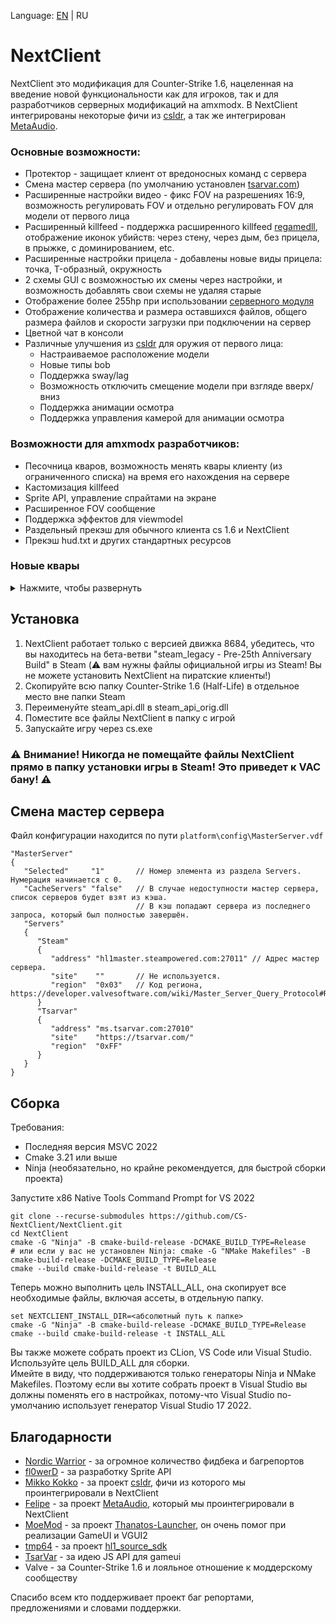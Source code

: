 Language: [EN](https://github.com/CS-NextClient/NextClient/blob/main/README.md) | RU

NextClient
==========

NextClient это модификация для Counter-Strike 1.6, нацеленная на введение новой функциональности как для игроков, так и для разработчиков серверных модификаций на amxmodx.
В NextClient интегрированы некоторые фичи из [csldr](https://github.com/mikkokko/csldr), а так же интегрирован [MetaAudio](https://github.com/LAGonauta/MetaAudio). 

### Основные возможности:
 - Протектор - защищает клиент от вредоносных команд с сервера
 - Смена мастер сервера (по умолчанию установлен [tsarvar.com](https://tsarvar.com))
 - Расширенные настройки видео - фикс FOV на разрешениях 16:9, возможность регулировать FOV и отдельно регулировать FOV для модели от первого лица
 - Расширенный killfeed - поддержка расширенного killfeed [regamedll](https://github.com/s1lentq/ReGameDLL_CS/pull/858), отображение иконок убийств: через стену, через дым, без прицела, в прыжке, с доминированием, etc.
 - Расширенные настройки прицела - добавлены новые виды прицела: точка, T-образный, окружность
 - 2 схемы GUI с возможностью их смены через настройки, и возможность добавлять свои схемы не удаляя старые
 - Отображение более 255hp при использовании [серверного модуля](https://github.com/CS-NextClient/NextClientServerApi)
 - Отображение количества и размера оставшихся файлов, общего размера файлов и скорости загрузки при подключении на сервер
 - Цветной чат в консоли
 - Различные улучшения из [csldr](https://github.com/mikkokko/csldr) для оружия от первого лица:
    - Настраиваемое расположение модели
    - Новые типы bob
    - Поддержка sway/lag
    - Возможность отключить смещение модели при взгляде вверх/вниз
    - Поддержка анимации осмотра
    - Поддержка управления камерой для анимации осмотра

### Возможности для amxmodx разработчиков:
 - Песочница кваров, возможность менять квары клиенту (из ограниченного списка) на время его нахождения на сервере
 - Кастомизация killfeed
 - Sprite API, управление спрайтами на экране
 - Расширенное FOV сообщение
 - Поддержка эффектов для viewmodel
 - Раздельный прекэш для обычного клиента cs 1.6 и NextClient
 - Прекэш hud.txt и других стандартных ресурсов

### Новые квары
<details>
<summary>Нажмите, чтобы развернуть</summary>

| Cvar name | Default value | Available in sandbox*       | Description |
| --- |---------------|-----------------------------| --- |
| viewmodel_disable_shift | 0             | Yes                         | Disable viewmodel shifting (when you looking up or down). |
| viewmodel_offset_x | 0             | Yes                         |  |
| viewmodel_offset_y | 0             | Yes                         |  |
| viewmodel_offset_z | 0             | Yes                         |  |
| camera_movement_scale | 1             | No                          | Camera movement scale. |
| camera_movement_interp | 0             | No                          | Smooths out camera movement when switching weapons. Recommended value is 0.1. Set to 0 to disable smoothing. |
| viewmodel_fov | 90            | No                          | Min: 70<br/>Max: 100 |
| cl_crosshair_type | 0             | Yes                         | Crosshair type. 0 - crosshair, 1 - T-shaped, 2 - circle, 3 - dot. |
| cl_bob_camera | 0             | No                          | View origin bob, does nothing with cl_bobstyle 2. |
| cl_bobstyle | 0             | Yes                         | 0 for default bob, 1 for old style bob and 2 for CS:GO style bob. |
| cl_bobamt_vert | 0\.13         | Yes                         | Vertical scale for CS:GO style bob. |
| cl_bobamt_lat | 0\.32         | Yes                         | Lateral scale for CS:GO style bob. |
| cl_bob_lower_amt | 8             | Yes                         | Specifies how much the viewmodel moves inwards for CS:GO style bob. |
| cl_rollangle | 0             | Yes                         | Screen roll angle when strafing or looking (Quake effect). |
| cl_rollspeed | 200           | Yes                         | Screen roll speed when strafing or looking (Quake effect). |
| viewmodel_lag_style | 0             | No                          | Viewmodel sway style. 0 is off, 1 is HL2 style and 2 is CS:S/CS:GO style. |
| viewmodel_lag_scale | 0             | Yes                         | Scale of the viewmodel sway. |
| viewmodel_lag_speed | 8             | Yes                         |  Speed of the viewmodel sway. (HL2 sway only) |
| fov_horplus | 0             | No                          | Enables Hor+ scaling for FOV. Fixes the FOV when playing with aspect ratios besides 4:3. |
| fov_angle | 90            | No (use ncl_setfov instead) | Min: 70<br/>Max: 100 |
| fov_lerp | 0             | No (use ncl_setfov instead) | FOV interpolation time in seconds. |
| hud_deathnotice_max | 5             | No                          | The maximum number of killfeed entries that can be displayed. |
| hud_deathnotice_old | 0             | No                          | Enable the old style of killfeed. |
| http_max_active_requests | 5             | No                          |  |
| http_max_requests_retries | 3             | No                          |   |

*Может ли сервер изменять значение квара, используя функцию песочницы кваров.
</details>

## Установка

1. NextClient работает только с версией движка 8684, убедитесь, что вы находитесь на бета-ветви "steam_legacy - Pre-25th Anniversary Build" в Steam (⚠️ вам нужны файлы официальной игры из Steam! Вы не можете установить NextClient на пиратские клиенты!)
2. Скопируйте всю папку Counter-Strike 1.6 (Half-Life) в отдельное место вне папки Steam
3. Переименуйте steam_api.dll в steam_api_orig.dll
4. Поместите все файлы NextClient в папку с игрой
5. Запускайте игру через cs.exe

### ⚠️ Внимание! Никогда не помещайте файлы NextClient прямо в папку установки игры в Steam! Это приведет к VAC бану! ⚠️

## Смена мастер сервера

Файл конфигурации находится по пути `platform\config\MasterServer.vdf`
```vdf
"MasterServer"
{
   "Selected"     "1"       // Номер элемента из раздела Servers. Нумерация начинается с 0.
   "CacheServers" "false"   // В случае недоступности мастер сервера, список серверов будет взят из кэша.
                            // В кэш попадают сервера из последнего запроса, который был полностью завершён.
   "Servers"
   {
      "Steam"
      {
         "address" "hl1master.steampowered.com:27011" // Адрес мастер сервера.
         "site"    ""       // Не используется.
         "region"  "0x03"   // Код региона, https://developer.valvesoftware.com/wiki/Master_Server_Query_Protocol#Region_codes.
      }
      "Tsarvar"
      {
         "address" "ms.tsarvar.com:27010"
         "site"    "https://tsarvar.com/"
         "region"  "0xFF"
      }
   }
}
```

## Сборка
Требования:
- Последняя версия MSVC 2022
- Cmake 3.21 или выше
- Ninja (необязательно, но крайне рекомендуется, для быстрой сборки проекта)

Запустите x86 Native Tools Command Prompt for VS 2022
```
git clone --recurse-submodules https://github.com/CS-NextClient/NextClient.git
cd NextClient
cmake -G "Ninja" -B cmake-build-release -DCMAKE_BUILD_TYPE=Release
# или если у вас не установлен Ninja: cmake -G "NMake Makefiles" -B cmake-build-release -DCMAKE_BUILD_TYPE=Release 
cmake --build cmake-build-release -t BUILD_ALL

```

Теперь можно выполнить цель INSTALL_ALL, она скопирует все необходимые файлы, включая ассеты, в отдельную папку.
```
set NEXTCLIENT_INSTALL_DIR=<абсолютный путь к папке>
cmake -G "Ninja" -B cmake-build-release -DCMAKE_BUILD_TYPE=Release
cmake --build cmake-build-release -t INSTALL_ALL
```

Вы также можете собрать проект из CLion, VS Code или Visual Studio. Используйте цель BUILD_ALL для сборки.  
Имейте в виду, что поддерживаются только генераторы Ninja и NMake Makefiles. Поэтому если вы хотите собрать проект в Visual Studio вы должны поменять его в настройках, потому-что Visual Studio по-умолчанию использует генератор Visual Studio 17 2022.

## Благодарности
- [Nordic Warrior](https://github.com/Nord1cWarr1or) - за огромное количество фидбека и багрепортов
- [fl0werD](https://github.com/fl0werD) - за разработку Sprite API
- [Mikko Kokko](https://github.com/mikkokko) - за проект [csldr](https://github.com/mikkokko/csldr), фичи из которого мы проинтегрировали в NextClient
- [Felipe](https://github.com/LAGonauta) - за проект [MetaAudio](https://github.com/LAGonauta/MetaAudio), который мы проинтегрировали в NextClient
- [MoeMod](https://github.com/MoeMod) - за проект [Thanatos-Launcher](https://github.com/MoeMod/Thanatos-Launcher), он очень помог при реализации GameUI и VGUI2
- [tmp64](https://github.com/tmp64) - за проект [hl1_source_sdk](https://github.com/tmp64/hl1_source_sdk)
- [TsarVar](https://tsarvar.com) - за идею JS API для gameui
- Valve - за Counter-Strike 1.6 и лояльное отношение к моддерскому сообществу

Спасибо всем кто поддерживает проект баг репортами, предложениями и словами поддержки.
